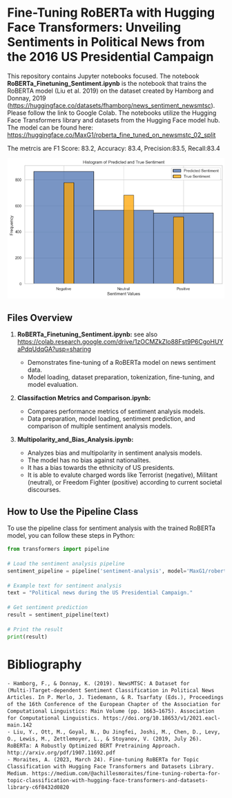 #  Fine-Tuning RoBERTa with Hugging Face Transformers: Unveiling Sentiments in Political News from the 2016 US Presidential Campaign



This repository contains Jupyter notebooks focused. The notebook **RoBERTa_Finetuning_Sentiment.ipynb** is the notebook that 
trains the RoBERTA model (Liu et al. 2019) on the dataset created by Hamborg and Donnay, 2019 (https://huggingface.co/datasets/fhamborg/news_sentiment_newsmtsc).
Please follow the link to Google Colab. The notebooks utilize the Hugging Face Transformers library and datasets from the Hugging Face model hub.
The model can be found here: https://huggingface.co/MaxG1/roberta_fine_tuned_on_newsmstc_02_split



The metrcis are F1 Score: 83.2, Accuracy: 83.4, Precision:83.5, Recall:83.4





![Alt text](Graphics/output.png)






## Files Overview

1. **RoBERTa_Finetuning_Sentiment.ipynb:**
see also https://colab.research.google.com/drive/1zOCMZkZlo88Fst9P6CgoHUYaPdqUdqGA?usp=sharing
   - Demonstrates fine-tuning of a RoBERTa model on news sentiment data.
   - Model loading, dataset preparation, tokenization, fine-tuning, and model evaluation.

2. **Classifaction Metrics and Comparison.ipynb:**
   - Compares performance metrics of sentiment analysis models.
   - Data preparation, model loading, sentiment prediction, and comparison of multiple sentiment analysis models.

3. **Multipolarity_and_Bias_Analysis.ipynb:**
   - Analyzes bias and multipolarity in sentiment analysis models.
   - The model has no bias against nationalites.
   - It has a bias towards the ethnicity of US presidents.
   - It is able to evalute charged words like Terrorist (negative), Militant (neutral), or Freedom Fighter (positive) according to current societal discourses.


## How to Use the Pipeline Class

To use the pipeline class for sentiment analysis with the trained RoBERTa model, you can follow these steps in Python:

```python
from transformers import pipeline

# Load the sentiment analysis pipeline
sentiment_pipeline = pipeline('sentiment-analysis', model='MaxG1/roberta_fine_tuned_on_newsmstc_02_split', tokenizer='MaxG1/roberta_fine_tuned_on_newsmstc_02_split')

# Example text for sentiment analysis
text = "Political news during the US Presidential Campaign."

# Get sentiment prediction
result = sentiment_pipeline(text)

# Print the result
print(result)

```



# Bibliography
    - Hamborg, F., & Donnay, K. (2019). NewsMTSC: A Dataset for (Multi-)Target-dependent Sentiment Classification in Political News Articles. In P. Merlo, J. Tiedemann, & R. Tsarfaty (Eds.), Proceedings of the 16th Conference of the European Chapter of the Association for Computational Linguistics: Main Volume (pp. 1663–1675). Association for Computational Linguistics. https://doi.org/10.18653/v1/2021.eacl-main.142
    - Liu, Y., Ott, M., Goyal, N., Du Jingfei, Joshi, M., Chen, D., Levy, O., Lewis, M., Zettlemoyer, L., & Stoyanov, V. (2019, July 26). RoBERTa: A Robustly Optimized BERT Pretraining Approach. http://arxiv.org/pdf/1907.11692.pdf 
    - Moraites, A. (2023, March 24). Fine-tuning RoBERTa for Topic Classification with Hugging Face Transformers and Datasets Library. Medium. https://medium.com/@achillesmoraites/fine-tuning-roberta-for-topic-classification-with-hugging-face-transformers-and-datasets-library-c6f8432d0820